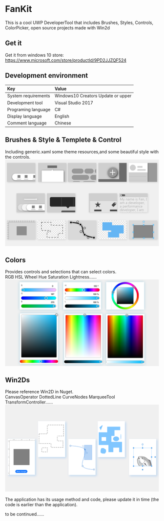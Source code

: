 # FanKit
This is a cool UWP DeveloperTool that includes Brushes, Styles, Controls, ColorPicker, open source projects made with Win2d


## Get it

Get it from windows 10 store:<br>
https://www.microsoft.com/store/productId/9PD2JJZQF524


## Development environment

|Key|Value|
|:-|:-|
|System requirements| Windows10 Creators Update or upper|
|Development tool|Visual Studio 2017|
|Programing language|C#|
|Display language|English|
|Comment language|Chinese|



##  Brushes & Style & Templete & Control

Including  generic.xaml some theme resources,and some beautiful style with the controls.
![](https://github.com/ysdy44/FanKit/blob/master/ScreenShot/ScreenShot000.png)



## Colors

Provides controls and selections that can select colors.<br>
RGB HSL Wheel Hue Saturation Lightness......
![](https://github.com/ysdy44/FanKit/blob/master/ScreenShot/ScreenShot001.png)



## Win2Ds

Please reference Win2D in Nuget.<br>
CanvasOperator DottedLine CurveNodes MarqueeTool TransformController......
![](https://github.com/ysdy44/FanKit/blob/master/ScreenShot/ScreenShot002.png)


The application has its usage method and code, please update it in time (the code is earlier than the application).<br>

to be continued......
